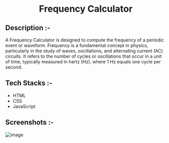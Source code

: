 # <p align="center">Frequency Calculator</p>

## Description :-

A Frequency Calculator is designed to compute the frequency of a periodic event or waveform. Frequency is a fundamental concept in physics, particularly in the study of waves, oscillations, and alternating current (AC) circuits. It refers to the number of cycles or oscillations that occur in a unit of time, typically measured in hertz (Hz), where 1 Hz equals one cycle per second.

## Tech Stacks :-

- HTML
- CSS
- JavaScript

## Screenshots :-

![image](https://github.com/Rakesh9100/CalcDiverse/assets/73993775/aec94b7d-0046-4df7-bfb3-beb23c6a37a0)
